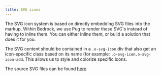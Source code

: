 ```yaml
---
title: SVG icons
---
```


The SVG icon system is based on directly embedding SVG files into the markup. Within Bedrock, we use Pug to render these SVG's instead of having to inline them. You can either inline them, or build a solution that does it for you.

The SVG content should be contained in a <code>.o-svg-icon</code> div that also get an icon-specific class based on its
name (for example: <code>.o-svg-icon.o-svg-icon-add</code>. This allows us to style and colorize specific icons.

The source SVG files can be found <a href="https://github.com/smartcoop/design/tree/main/content/icons">here</a>.
